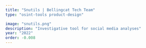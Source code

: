 ```yaml
---
title: "Snutils | Bellingcat Tech Team"
type: "osint-tools product-design"

image: "snutils.png"
description: "Investigative tool for social media analyses"
year: "2022"
order: -0.008
---
```

